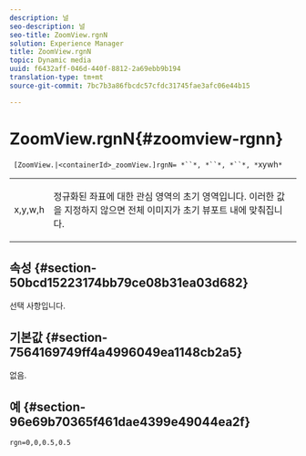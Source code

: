 ```yaml
---
description: 널
seo-description: 널
seo-title: ZoomView.rgnN
solution: Experience Manager
title: ZoomView.rgnN
topic: Dynamic media
uuid: f6432aff-046d-440f-8812-2a69ebb9b194
translation-type: tm+mt
source-git-commit: 7bc7b3a86fbcdc57cfdc31745fae3afc06e44b15

---
```



# ZoomView.rgnN{#zoomview-rgnn}

` [ZoomView.|<containerId>_zoomView.]rgnN= *``*, *``*, *``*, *`xywh`*`

<table id="table_F17148BDB468488AA0AF0F64D5DD1978"> 
 <tbody> 
  <tr> 
   <td colname="col1"> <p> <span class="codeph"> x,y,w,h</span> </p> </td> 
   <td colname="col2"> <p> 정규화된 좌표에 대한 관심 영역의 초기 영역입니다. 이러한 값을 지정하지 않으면 전체 이미지가 초기 뷰포트 내에 맞춰집니다. </p> </td> 
  </tr> 
 </tbody> 
</table>

## 속성 {#section-50bcd15223174bb79ce08b31ea03d682}

선택 사항입니다.

## 기본값 {#section-7564169749ff4a4996049ea1148cb2a5}

없음.

## 예 {#section-96e69b70365f461dae4399e49044ea2f}

`rgn=0,0,0.5,0.5`

